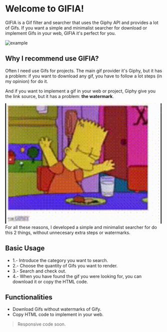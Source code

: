 # Welcome to GIFIA!
GIFIA is a Gif filter and searcher that uses the Giphy API and provides a lot of Gifs.
If you want a simple and minimalist searcher for download or implement Gifs in your web, GIFIA it's perfect for you.
<br />

<img src="/public/gifia-preview.gif?" alt="example" width="300"/>


## Why I recommend use GIFIA?
Often I need use Gifs for projects. 
The main gif provider it's Giphy, but it has a problem: if you want to download any gif, you have to follow a lot steps (in my opinion) for do it. 
<br />

And if you want to implement a gif in your web or project, Giphy give you the link source, but it has a problem: **the watermark**.
<br />

<img src="/public/watermark.gif?" alt="example" width="500"/>


<br />
For all these reasons, I developed a simple and minimalist searcher for do this 2 things, without unnecesary extra steps or watermarks.


## Basic Usage
- 1.- Introduce the category you want to search.
- 2.- Choose the quantity of Gifs you want to render.
- 3.- Search and check out.
- 4.- When you have found the gif you were looking for, you can download it or copy the HTML code. 

## Functionalities


- Download Gifs without watermarks of Gify.
- Copy HTML code to implement in your web.
> Responsive code soon.
